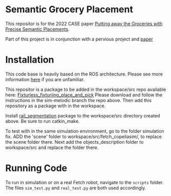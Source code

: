 # Semantic Grocery Placement

This repositor is for the 2022 CASE paper [Putting away the Groceries with Precise Semantic Placements](https://ieeexplore.ieee.org/document/9926691).

Part of this project is in conjunction with a pervious project and [paper](https://www.researchgate.net/publication/369075349_Place-and-Pick-Based_Re-grasping_Using_Unstable_Placement) 

# Installation 
This code base is heavily based on the ROS architecture. Please see more information [here](http://wiki.ros.org/ROS/Tutorials) if you are unfamiliar. 

This repositor is a package to be added in the workspace/src repo available here: [Fixturless_fixturiing_place_and_pick](https://github.com/jih189/fixtureless_fixturing_place_and_pick_re-grasping/tree/sim-melodic)
Please download and follow the instructions in the sim-melodic branch the repo above. Then add this repository as a package with in the workspace. 

Install [rail_segmentation](https://github.com/GT-RAIL/rail_segmentation) package to the workspace/src directory created above. Be sure to run catkin_make. 

To test with in the same simulation environment, go to the folder simulation fix. ADD the 'scene' folder to workspace/src/fetch_copeliasim/, to replace the scene folder there. Next add the objects_description folder to workspace/src and replace the folder there.

# Running Code
To run in simulation or on a real Fetch robot, navigate to the `scripts` folder. The files `sim_test.py` and `real_test.py` are both used accordingly. 



